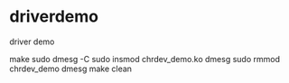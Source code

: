 # driverdemo
driver demo

make
sudo dmesg -C
sudo insmod chrdev_demo.ko
dmesg
sudo rmmod chrdev_demo
dmesg
make clean